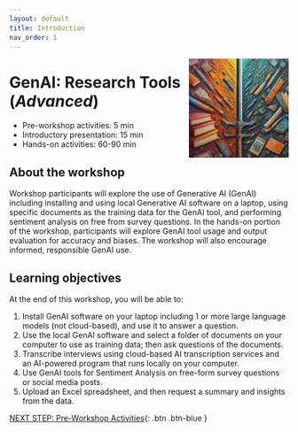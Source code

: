 ```yaml
---
layout: default
title: Introduction 
nav_order: 1
---
```

<img src="images/genai-adv.png" style="float:right;width:180px;" alt="decorative image">

# GenAI: Research Tools (_Advanced_)

- Pre-workshop activities: 5 min 
- Introductory presentation: 15 min
- Hands-on activities: 60-90 min

## About the workshop 

Workshop participants will explore the use of Generative AI (GenAI) including installing and using local Generative AI software on a laptop, using specific documents as the training data for the GenAI tool, and performing sentiment analysis on free from survey questions. In the hands-on portion of the workshop, participants will explore GenAI tool usage and output evaluation for accuracy and biases. The workshop will also encourage informed, responsible GenAI use.

## Learning objectives

At the end of this workshop, you will be able to:

1. Install GenAI software on your laptop including 1 or more large language models (not cloud-based), and use it to answer a question.
2. Use the local GenAI software and select a folder of documents on your computer to use as training data; then ask questions of the documents.
3. Transcribe interviews using cloud-based AI transcription services and an AI-powered program that runs locally on your computer.
4. Use GenAI tools for Sentiment Analysis on free-form survey questions or social media posts.
5. Upload an Excel spreadsheet, and then request a summary and insights from the data.
 
[NEXT STEP: Pre-Workshop Activities](pre-workshop.html){: .btn .btn-blue }

